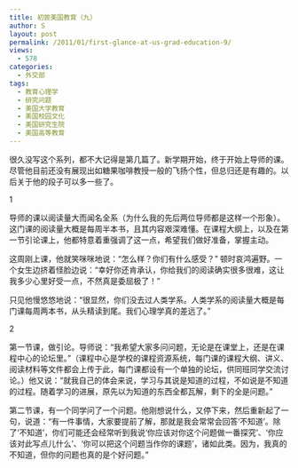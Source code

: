 ```yaml
---
title: 初尝美国教育（九）
author: S
layout: post
permalink: /2011/01/first-glance-at-us-grad-education-9/
views:
  - 578
categories:
  - 外交部
tags:
  - 教育心理学
  - 研究问题
  - 美国大学教育
  - 美国校园文化
  - 美国研究生院
  - 美国高等教育
---
```

很久没写这个系列，都不大记得是第几篇了。新学期开始，终于开始上导师的课。尽管他目前还没有展现出如糖果咖啡教授一般的飞扬个性，但总归还是有趣的。以后关于他的段子可以多一些了。

1

导师的课以阅读量大而闻名全系（为什么我的先后两位导师都是这样一个形象）。这门课的阅读量大概是每周半本书，且其内容艰深难懂。在课程大纲上，以及在第一节引论课上，他都特意着重强调了这一点，希望我们做好准备，掌握主动。

这周刚上课，他就笑咪咪地说：“怎么样？你们有什么感受？” 顿时哀鸿遍野。一个女生边挤着怪脸边说：“幸好你还肯承认，你给我们的阅读确实很多很难，这让我多少心里好受一点，不然真是委屈极了！”

只见他慢悠悠地说：“很显然，你们没去过人类学系。人类学系的阅读量大概是每门课每周两本书，从头精读到尾。我们心理学真的差远了。”

2

第一节课，做引论。导师说：“我希望大家多问问题，无论是在课堂上，还是在课程中心的论坛里。”（课程中心是学校的课程资源系统，每门课的课程大纲、讲义、阅读材料等文件都会上传于此，每门课都设有一个单独的论坛，供同班同学交流讨论。）他又说：“就我自己的体会来说，学习与其说是知道的过程，不如说是不知道的过程。随着学习的进展，原先以为知道的东西全都瓦解，剩下的全是问题。”

第二节课，有一个同学问了一个问题。他刚想说什么，又停下来，然后重新起了一句，说道：“有一件事情，大家要提前了解，那就是我会常常会回答‘不知道’。除了‘不知道’，你们可能还会经常听到我说‘你应该对你这个问题做一番探究’、‘你应该对此写点儿什么’、‘你可以把这个问题当作你的课题’，诸如此类。因为，我真的不知道，但你的问题也真的是个好问题。”